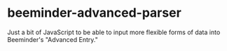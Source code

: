 # beeminder-advanced-parser

Just a bit of JavaScript to be able to input more flexible forms of data into Beeminder's "Advanced Entry."